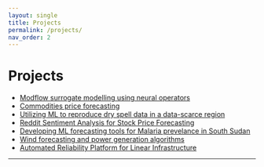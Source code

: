 ```yaml
---
layout: single
title: Projects
permalink: /projects/
nav_order: 2
---
```


<h1 class="manual_title">Projects</h1>

- <a href="{{ site.baseurl }}/projects/AI-for-groundwater-modelling" class="white-link">Modflow surrogate modelling using neural operators</a>
- <a href="{{ site.baseurl }}/projects/commodities-forecasting" class="white-link">Commodities price forecasting</a>
- <a href="{{ site.baseurl }}/projects/dry-spell-forecasting" class="white-link">Utilizing ML to reproduce dry spell data in a data-scarce region</a>
- <a href="{{ site.baseurl }}/projects/reddit-sentiment" class="white-link">Reddit Sentiment Analysis for Stock Price Forecasting</a>
- <a href="{{ site.baseurl }}/projects/malaria-predictive" class="white-link">Developing ML forecasting tools for Malaria prevelance in South Sudan</a>
- <a href="{{ site.baseurl }}/projects/wind-forecasting" class="white-link">Wind forecasting and power generation algorithms</a>
- <a href="{{ site.baseurl }}/projects/ML-Deployment" class="white-link">Automated Reliability Platform for Linear Infrastructure</a>

---

